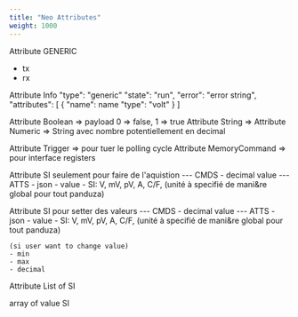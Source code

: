 ```yaml
---
title: "Neo Attributes"
weight: 1000
---
```





Attribute GENERIC
- tx
- rx



Attribute Info
    "type": "generic"
    "state": "run",
    "error": "error string",
    "attributes": [
        {
            "name": name
            "type": "volt"
        }
    ]


Attribute Boolean => payload 0 => false, 1 => true
Attribute String => 
Attribute Numeric => String avec nombre potentiellement en decimal


Attribute Trigger => pour tuer le polling cycle
Attribute MemoryCommand => pour interface registers


Attribute SI seulement pour faire de l'aquistion
    --- CMDS - decimal
    value
    --- ATTS - json 
    - value
    - SI: V, mV, pV, A, C/F, (unité à specifié de mani&re global pour tout panduza)



Attribute SI pour setter des valeurs
    --- CMDS - decimal
    value
    --- ATTS - json 
    - value
    - SI: V, mV, pV, A, C/F, (unité à specifié de mani&re global pour tout panduza)

    (si user want to change value)
    - min
    - max
    - decimal 



Attribute List of SI

array of value
SI



